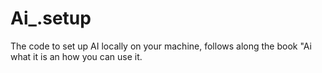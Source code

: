 # Ai_.setup
The code to set up AI locally on your machine, follows along the book "Ai what it is an how you can use it.
